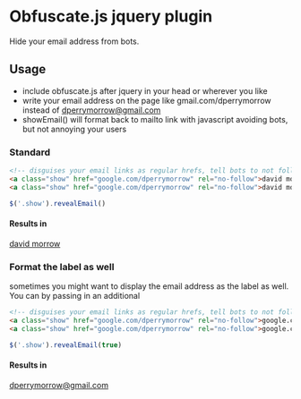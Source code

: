 # Obfuscate.js jquery plugin

Hide your email address from bots.

## Usage

- include obfuscate.js after jquery in your head or wherever you like
- write your email address on the page like gmail.com/dperrymorrow instead of dperrymorrow@gmail.com
- showEmail() will format back to mailto link with javascript avoiding bots, but not annoying your users

### Standard

````html
<!-- disguises your email links as regular hrefs, tell bots to not follow as they are not valid links -->
<a class="show" href="google.com/dperrymorrow" rel="no-follow">david morrow</a>
<a class="show" href="google.com/dperrymorrow" rel="no-follow">david morrow</a>
````

````javascript
$('.show').revealEmail()
````
#### Results in
<a class="show" href="dperrymorrow@google.com" rel="no-follow">david morrow</a>

### Format the label as well
sometimes you might want to display the email address as the label as well. You can by passing in an additional

````html
<!-- disguises your email links as regular hrefs, tell bots to not follow as they are not valid links -->
<a class="show" href="google.com/dperrymorrow" rel="no-follow">google.com/dperrymorrow</a>
<a class="show" href="google.com/dperrymorrow" rel="no-follow">google.com/dperrymorrow</a>
````

````javascript
$('.show').revealEmail(true)
````

#### Results in
<a class="show" href="dperrymorrow@google.com" rel="no-follow">dperrymorrow@gmail.com</a>

